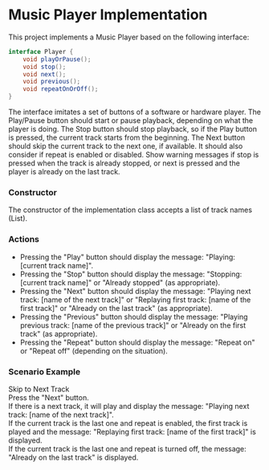 # Music Player Implementation

This project implements a Music Player based on the following interface:

```java
interface Player {
    void playOrPause();
    void stop();
    void next();
    void previous();
    void repeatOnOrOff();
}
```
The interface imitates a set of buttons of a software or hardware player. The Play/Pause button should start or pause playback, depending on what the player is doing. The Stop button should stop playback, so if the Play button is pressed, the current track starts from the beginning. The Next button should skip the current track to the next one, if available. It should also consider if repeat is enabled or disabled. Show warning messages if stop is pressed when the track is already stopped, or next is pressed and the player is already on the last track.

### Constructor

The constructor of the implementation class accepts a list of track names (List<String>).

### Actions

* Pressing the "Play" button should display the message: "Playing: [current track name]".<br>
* Pressing the "Stop" button should display the message: "Stopping: [current track name]" or "Already stopped" (as appropriate).<br>
* Pressing the "Next" button should display the message: "Playing next track: [name of the next track]" or "Replaying first track: [name of the first track]" or "Already on the last track" (as appropriate).<br>
* Pressing the "Previous" button should display the message: "Playing previous track: [name of the previous track]" or "Already on the first track" (as appropriate).<br>
* Pressing the "Repeat" button should display the message: "Repeat on" or "Repeat off" (depending on the situation).<br>

### Scenario Example

Skip to Next Track<br>
Press the "Next" button.<br>
If there is a next track, it will play and display the message: "Playing next track: [name of the next track]".<br>
If the current track is the last one and repeat is enabled, the first track is played and the message: "Replaying first track: [name of the first track]" is displayed.<br>
If the current track is the last one and repeat is turned off, the message: "Already on the last track" is displayed.<br>